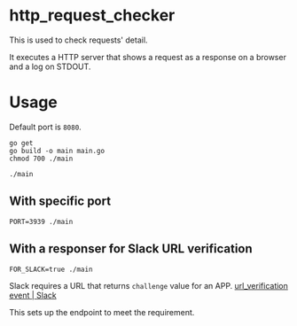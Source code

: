 # http_request_checker

This is used to check requests' detail.

It executes a HTTP server that shows a request as a response on a browser and a log on STDOUT.

# Usage

Default port is `8080`.

```console
go get
go build -o main main.go
chmod 700 ./main

./main
```

## With specific port

```console
PORT=3939 ./main
```

## With a responser for Slack URL verification

```console
FOR_SLACK=true ./main
```

Slack requires a URL that returns `challenge` value for an APP. [url\_verification event \| Slack](https://api.slack.com/events/url_verification)

This sets up the endpoint to meet the requirement.
